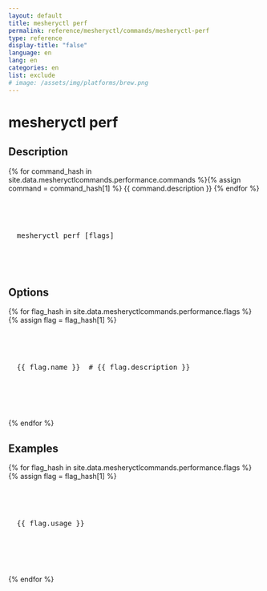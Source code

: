 ```yaml
---
layout: default
title: mesheryctl perf
permalink: reference/mesheryctl/commands/mesheryctl-perf
type: reference
display-title: "false"
language: en
lang: en
categories: en
list: exclude
# image: /assets/img/platforms/brew.png
---
```


<!-- Copy this template to create individual doc pages for each mesheryctl commands -->

<!-- Name of the command -->
# mesheryctl perf

## Description
<!-- Description of the command. Preferably a paragraph -->
{% for command_hash in site.data.mesheryctlcommands.performance.commands %}{% assign command = command_hash[1] %}
    {{ command.description }}
{% endfor %}
<br/>

<!-- Basic usage of the command -->
<pre class="codeblock-pre">
  <div class="codeblock">
    <div class="clipboardjs">
  mesheryctl perf [flags] 
    </div>
  </div>
</pre>

## Options

{% for flag_hash in site.data.mesheryctlcommands.performance.flags %}{% assign flag = flag_hash[1] %}
<pre class="codeblock-pre">
  <div class="codeblock">
    <div class="clipboardjs">
  {{ flag.name }}  # {{ flag.description }}
    </div>
  </div>
</pre>
<br/>
{% endfor %}

## Examples

{% for flag_hash in site.data.mesheryctlcommands.performance.flags %}{% assign flag = flag_hash[1] %}
<pre class="codeblock-pre">
  <div class="codeblock">
    <div class="clipboardjs">
  {{ flag.usage }}
    </div>
  </div>
</pre>
<br/>
{% endfor %}